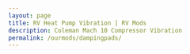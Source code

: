 ```yaml
---
layout: page
title: RV Heat Pump Vibration | RV Mods
description: Coleman Mach 10 Compressor Vibration
permalink: /ourmods/dampingpads/
---
```

